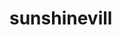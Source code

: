 # sunshinevill
<!doctype html>
<html>
    <head>
        <title>hojinvill</title>
        <meta charset="utf-8>
        <style>
            #sty_top{
                width:100%;
                height:150px;
            }
            #sty_left{
                width:30%;
                height:
            }